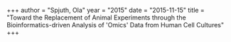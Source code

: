 +++
author = "Spjuth, Ola"
year = "2015"
date = "2015-11-15"
title = "Toward the Replacement of Animal Experiments through the Bioinformatics-driven Analysis of 'Omics' Data from Human Cell Cultures"
+++

